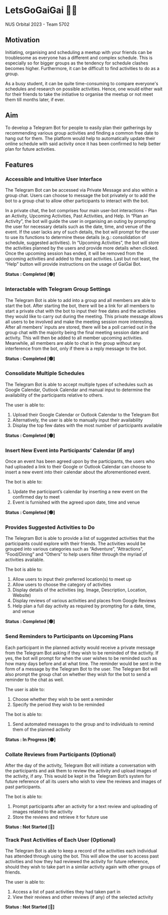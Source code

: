 # LetsGoGaiGai :dancing_women:
NUS Orbital 2023 - Team 5702

## Motivation
Initiating, organising and scheduling a meetup with your friends can be troublesome as everyone has a different and complex schedule. This is especially so for bigger groups as the tendency for schedule clashes becomes higher. Furthermore, it can be difficult to find activities to do as a group. 

As a busy student, it can be quite time-consuming to compare everyone's schedules and research on possible activities. Hence, one would either wait for their friends to take the initiative to organise the meetup or not meet them till months later, if ever.

## Aim
To develop a Telegram Bot for people to easily plan their gatherings by recommending various group activities and finding a common free date to hang out for them. The platform would help to automatically update their online schedule with said activity once it has been confirmed to help better plan for future activities.

## Features
### Accessible and Intuitive User Interface
The Telegram Bot can be accessed via Private Message and also within a group chat. Users can choose to message the bot privately or to add the bot to a group chat to allow other participants to interact with the bot.

In a private chat, the bot comprises four main user-bot interactions - Plan an Activity, Upcoming Activities, Past Activities, and Help. In “Plan an Activity”, the bot will guide the user in organising an outing by prompting the user for necessary details such as the date, time, and venue of the event. If the user lacks any of such details, the bot will prompt for the user to use its functions to determine these details (e.g.: consolidation of schedule, suggested activities). In “Upcoming Activities”, the bot will store the activities planned by the users and provide more details when clicked. Once the upcoming session has ended, it will be removed from the upcoming activities and added to the past activities. Last but not least, the “Help” button will provide instructions on the usage of GaiGai Bot.

**Status : Completed [:green_circle:]**

### Interactable with Telegram Group Settings
The Telegram Bot is able to add into a group and all members are able to start the bot. After starting the bot, there will be a link for all members to start a private chat with the bot to input their free dates and the activities they would like to carry out during the meeting. This private message allows all users to be involved and make the meeting session more interesting. After all members' inputs are stored, there will be a poll carried out in the group chat with the majority being the final meeting session date and activity. This will then be added to all member upcoming activities. Meanwhile, all members are able to chat in the group without any interference from the bot, only if there is a reply message to the bot. 

**Status : Completed [:green_circle:]**

### Consolidate Multiple Schedules
The Telegram Bot is able to accept multiple types of schedules such as Google Calendar, Outlook Calendar and manual input to determine the availability of the participants relative to others.

The user is able to:
1. Upload their Google Calendar or Outlook Calendar to the Telegram Bot
1. Alternatively, the user is able to manually input their availability
1. Display the top few dates with the most number of participants available

**Status : Completed [:green_circle:]**

### Insert New Event into Participants’ Calendar (if any)
Once an event has been agreed upon by the participants, the users who had uploaded a link to their Google or Outlook Calendar can choose to insert a new event into their calendar about the aforementioned event.

The bot is able to:
1. Update the participant’s calendar by inserting a new event on the confirmed day to meet
1. Event is furnished with the agreed upon date, time and venue

**Status : Completed [:green_circle:]**

### Provides Suggested Activities to Do
The Telegram Bot is able to provide a list of suggested activities that the participants could explore with their friends. The activities would be grouped into various categories such as “Adventure”, “Attractions”, “Food/Dining” and “Others” to help users filter through the myriad of activities available.

The bot is able to:
1. Allow users to input their preferred location(s) to meet up
1. Allow users to choose the category of activities 
1. Display details of the activities (eg. Image, Description, Location, Website)
1. Display reviews of various activities and places from Google Reviews
1. Help plan a full day activity as required by prompting for a date, time, and venue

**Status : Completed [:green_circle:]**

### Send Reminders to Participants on Upcoming Plans
Each participant in the planned activity would receive a private message from the Telegram Bot asking if they wish to be reminded of the activity. If yes, the bot will prompt for when the user wishes to be reminded such as how many days before and at what time. The reminder would be sent in the form of a message by the Telegram Bot to the user. The Telegram Bot will also prompt the group chat on whether they wish for the bot to send a reminder to the chat as well.

The user is able to:
1. Choose whether they wish to be sent a reminder
1. Specify the period they wish to be reminded

The bot is able to:
1. Send automated messages to the group and to individuals to remind them of the planned activity

**Status : In Progress [:orange_circle:]**

### Collate Reviews from Participants (Optional)
After the day of the activity, Telegram Bot will initiate a conversation with the participants and ask them to review the activity and upload images of the activity, if any. This would be kept in the Telegram Bot’s system for future reference of all its users who wish to view the reviews and images of past participants.

The bot is able to:
1. Prompt participants after an activity for a text review and uploading of images related to the activity
1. Store the reviews and retrieve it for future use

**Status : Not Started [:red_circle:]**

### Track Past Activities of Each User (Optional)
The Telegram Bot is able to keep a record of the activities each individual has attended through using the bot. This will allow the user to access past activities and how they had reviewed the activity for future reference, should they wish to take part in a similar activity again with other groups of friends.

The user is able to:
1. Access a list of past activities they had taken part in
1. View their reviews and other reviews (if any) of the selected activity

**Status : Not Started [:red_circle:]**
